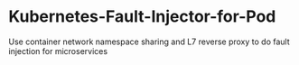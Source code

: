 # Kubernetes-Fault-Injector-for-Pod
Use container network namespace sharing and L7 reverse proxy to do fault injection for microservices
